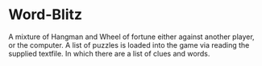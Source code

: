 # Word-Blitz
A mixture of Hangman and Wheel of fortune either against another player, or the computer. A list of puzzles is loaded into the game via reading the supplied textfile. In which there are a list of clues and words.
